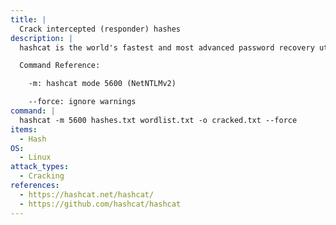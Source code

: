 ```yaml
---
title: |
  Crack intercepted (responder) hashes
description: |
  hashcat is the world's fastest and most advanced password recovery utility, supporting five unique modes of attack for over 300 highly-optimized hashing algorithms. 

  Command Reference:

  	-m: hashcat mode 5600 (NetNTLMv2)

    --force: ignore warnings
command: |
  hashcat -m 5600 hashes.txt wordlist.txt -o cracked.txt --force
items:
  - Hash
OS:
  - Linux
attack_types:
  - Cracking
references:
  - https://hashcat.net/hashcat/
  - https://github.com/hashcat/hashcat
---
```

